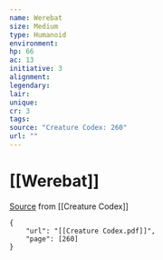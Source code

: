 ```yaml
---
name: Werebat
size: Medium
type: Humanoid
environment: 
hp: 66
ac: 13
initiative: 3
alignment: 
legendary: 
lair: 
unique: 
cr: 3
tags: 
source: "Creature Codex: 260"
url: ""
---
```

# [[Werebat]]

[Source](zotero://open-pdf/library/items/NTNKJRHG?page=260) from [[Creature Codex]]

```pdf
{
	"url": "[[Creature Codex.pdf]]",
	"page": [260]
}
```

